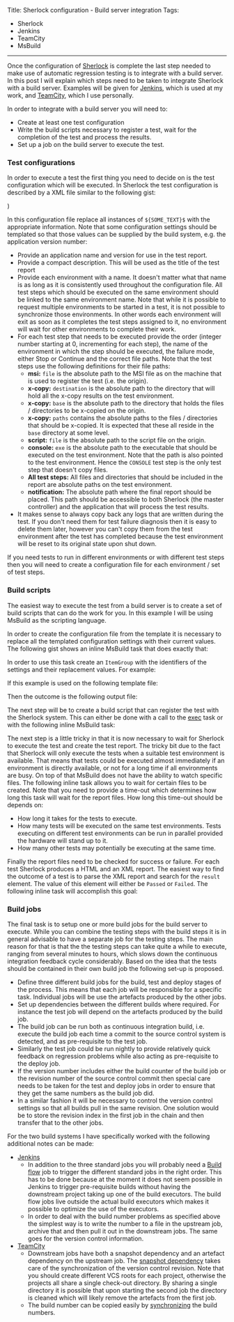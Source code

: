 Title: Sherlock configuration - Build server integration
Tags:
  - Sherlock
  - Jenkins
  - TeamCity
  - MsBuild
---

Once the configuration of [Sherlock](/projects/sherlock.html) is complete the last step needed to
make use of automatic regression testing is to integrate with a build server. In this post I will
explain which steps need to be taken to integrate Sherlock with a build server. Examples will be
given for [Jenkins](https://jenkins.io/), which is used at my work, and
[TeamCity](https://www.jetbrains.com/teamcity/), which I use personally.

In order to integrate with a build server you will need to:

- Create at least one test configuration
- Write the build scripts necessary to register a test, wait for the completion of the test and
  process the results.
- Set up a job on the build server to execute the test.


### Test configurations

In order to execute a test the first thing you need to decide on is the test configuration which
will be executed. In Sherlock the test configuration is described by a XML file similar to the
following gist:

<script src="https://gist.github.com/pvandervelde/8346703.js"></script>)

In this configuration file replace all instances of `${SOME_TEXT}$` with the appropriate information.
Note that some configuration settings should be templated so that those values can be supplied by the
build system, e.g. the application version number:

- Provide an application name and version for use in the test report.
- Provide a compact description. This will be used as the title of the test report
- Provide each environment with a name. It doesn't matter what that name is as long as it is
  consistently used throughout the configuration file. All test steps which should be executed on
  the same environment should be linked to the same environment name. Note that while it is possible
  to request multiple environments to be started in a test, it is not possible to synchronize those
  environments. In other words each environment will exit as soon as it completes the test steps
  assigned to it, no environment will wait for other environments to complete their work.
- For each test step that needs to be executed provide the order (integer number starting at 0,
  incrementing for each step), the name of the environment in which the step should be executed, the
  failure mode, either Stop or Continue and the correct file paths. Note that the test steps use the
  following definitions for their file paths:
    * **msi:** `file` is the absolute path to the MSI file as on the machine that is used to register
      the test (i.e. the origin).
    * **x-copy:** `destination` is the absolute path to the directory that will hold all the x-copy
      results on the test environment.
    * **x-copy:** `base` is the absolute path to the directory that holds the files / directories to
      be x-copied on the origin.
    * **x-copy:** `paths` contains the absolute paths to the files / directories that should be
      x-copied. It is expected that these all reside in the `base` directory at some level.
    * **script:** `file` is the absolute path to the script file on the origin.
    * **console:** `exe` is the absolute path to the executable that should be executed on the test
      environment. Note that the path is also pointed to the test environment. Hence the `CONSOLE`
      test step is the only test step that doesn't copy files.
    * **All test steps:** All files and directories that should be included in the report are
      absolute paths on the test environment.
    * **notification:** The absolute path where the final report should be placed. This path should
      be accessible to both Sherlock (the master controller) and the application that will process the test results.
- It makes sense to always copy back any logs that are written during the test. If you don't need
  them for test failure diagnosis then it is easy to delete them later, however you can't copy them
  from the test environment after the test has completed because the test environment will be reset
  to its original state upon shut down.

If you need tests to run in different environments or with different test steps then you will need to
create a configuration file for each environment / set of test steps.


### Build scripts

The easiest way to execute the test from a build server is to create a set of build scripts that can
do the work for you. In this example I will be using MsBuild as the scripting language.

In order to create the configuration file from the template it is necessary to replace all the
templated configuration settings with their current values. The following gist shows an inline
MsBuild task that does exactly that:

<script src="https://gist.github.com/pvandervelde/8277812.js?file=TemplateFile.xml"></script>

In order to use this task create an `ItemGroup` with the identifiers of the settings and their
replacement values. For example:

<script src="https://gist.github.com/pvandervelde/8277812.js?file=HowToUseTemplateFile.xml"></script>

If this example is used on the following template file:

<script src="https://gist.github.com/pvandervelde/8277812.js?file=BeforeReplacement.xml"></script>

Then the outcome is the following output file:

<script src="https://gist.github.com/pvandervelde/8277812.js?file=AfterReplacement.xml"></script>

The next step will be to create a build script that can register the test with the Sherlock system.
This can either be done with a call to the
[exec](https://msdn.microsoft.com/en-us/library/x8zx72cd.aspx) task or with the following inline
MsBuild task:

<script src="https://gist.github.com/pvandervelde/8346876.js"></script>

The next step is a little tricky in that it is now necessary to wait for Sherlock to execute the
test and create the test report. The tricky bit due to the fact that Sherlock will only execute the
tests when a suitable test environment is available. That means that tests could be executed almost
immediately if an environment is directly available, or not for a long time if all environments are
busy. On top of that MsBuild does not have the ability to watch specific files. The following inline
task allows you to wait for certain files to be created. Note that you need to provide a time-out
which determines how long this task will wait for the report files. How long this time-out should be
depends on:

- How long it takes for the tests to execute.
- How many tests will be executed on the same test environments. Tests executing on different test
  environments can be run in parallel provided the hardware will stand up to it.
- How many other tests may potentially be executing at the same time.

<script src="https://gist.github.com/pvandervelde/8346893.js"></script>

Finally the report files need to be checked for success or failure. For each test Sherlock produces
a HTML and an XML report. The easiest way to find the outcome of a test is to parse the XML report
and search for the `result` element. The value of this element will either be `Passed` or `Failed`.
The following inline task will accomplish this goal:

<script src="https://gist.github.com/pvandervelde/8346900.js"></script>


### Build jobs

The final task is to setup one or more build jobs for the build server to execute. While you can
combine the testing steps with the build steps it is in general advisable to have a separate job for
the testing steps. The main reason for that is that the the testing steps can take quite a while to
execute, ranging from several minutes to hours, which slows down the continuous integration feedback
cycle considerably. Based on the idea that the tests should be contained in their own build job the
following set-up is proposed.

- Define three different build jobs for the build, test and deploy stages of the process. This means
  that each job will be responsible for a specific task. Individual jobs will be use the artefacts
  produced by the other jobs.
- Set up dependencies between the different builds where required. For instance the test job will
  depend on the artefacts produced by the build job.
- The build job can be run both as continuous integration build, i.e. execute the build job each
  time a commit to the source control system is detected, and as pre-requisite to the test job.
- Similarly the test job could be run nightly to provide relatively quick feedback on regression
  problems while also acting as pre-requisite to the deploy job.
- If the version number includes either the build counter of the build job or the revision number of
  the source control commit then special care needs to be taken for the test and deploy jobs in
  order to ensure that they get the same numbers as the build job did.
- In a similar fashion it will be necessary to control the version control settings so that all builds
  pull in the same revision. One solution would be to store the revision index in the first job in
  the chain and then transfer that to the other jobs.

For the two build systems I have specifically worked with the following additional notes can be made:

- [Jenkins](https://jenkins.io/)
    * In addition to the three standard jobs you will probably need a [Build flow](https://wiki.jenkins-ci.org/display/JENKINS/Build+Flow+Plugin)
      job to trigger the different standard jobs in the right order. This has to be done because at
      the moment it does not seem possible in Jenkins to trigger pre-requisite builds without having
      the downstream project taking up one of the build executors. The build flow jobs live outside
      the actual build executors which makes it possible to optimize the use of the executors.
    * In order to deal with the build number problems as specified above the simplest way is to write
    the number to a file in the upstream job, archive that and then pull it out in the downstream jobs.
    The same goes for the version control information.
- [TeamCity](https://www.jetbrains.com/teamcity/)
    * Downstream jobs have both a snapshot dependency and an artefact dependency on the upstream job.
      The [snapshot dependency](https://confluence.jetbrains.com/display/TCD8/Configuring+Dependencies)
      takes care of the synchronization of the version control revision. Note that you should create
      different VCS roots for each project, otherwise the projects all share a single check-out directory.
      By sharing a single directory it is possible that upon starting the second job the directory is
      cleaned which will likely remove the artefacts from the first job.
    * The build number can be copied easily by [synchronizing](https://confluence.jetbrains.com/display/TCD8/Configuring+General+Settings#ConfiguringGeneralSettings-BuildNumberFormat)
      the build numbers.

